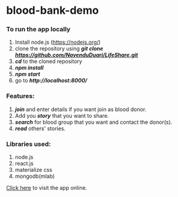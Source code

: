 # blood-bank-demo
### To run the app locally
1. Install node.js (https://nodejs.org/)
2. clone the repository using ***git clone https://github.com/NavenduDuari/LifeShare.git***
3. ***cd*** to the cloned repository
4. ***npm install***
5. ***npm start***
6. go to ***http://localhost:8000/***

### Features:
1. ***join*** and enter details if you want join as blood donor.
2. Add you ***story*** that you want to share.
3. ***search*** for blood group that you want and contact the donor(s).
4. ***read*** others' stories.

### Libraries used:
1. node.js
2. react.js
3. materialize css
4. mongodb(mlab)

[Click here](https://blood-bank-demo.herokuapp.com/) to visit the app online.
